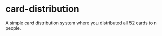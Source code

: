 # card-distribution
A simple card distribution system where you distributed all 52 cards to n people.
